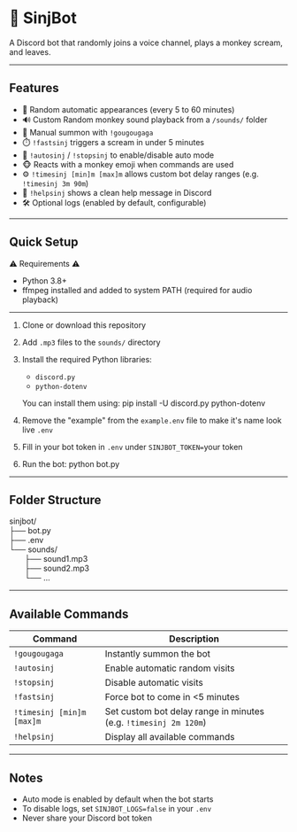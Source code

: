 # 🐒 SinjBot

A Discord bot that randomly joins a voice channel, plays a monkey scream, and leaves.  

---

##  Features

- 🎲 Random automatic appearances (every 5 to 60 minutes)
- 🔊 Custom Random monkey sound playback from a `/sounds/` folder
- 👤 Manual summon with `!gougougaga`
- ⏱️ `!fastsinj` triggers a scream in under 5 minutes
- 🔁 `!autosinj` / `!stopsinj` to enable/disable auto mode
- 🐵 Reacts with a monkey emoji when commands are used
- ⚙️ `!timesinj [min]m [max]m` allows custom bot delay ranges (e.g. `!timesinj 3m 90m`)
- 🧾 `!helpsinj` shows a clean help message in Discord
- 🛠️ Optional logs (enabled by default, configurable)

---

##  Quick Setup

⚠️ Requirements ⚠️

- Python 3.8+
- ffmpeg installed and added to system PATH (required for audio playback)

---

1. Clone or download this repository

2. Add `.mp3` files to the `sounds/` directory

3. Install the required Python libraries:
   - `discord.py`
   - `python-dotenv`

   You can install them using:
   pip install -U discord.py python-dotenv

4.  Remove the "example" from the `example.env` file to make it's name look live `.env` 
5.  Fill in your bot token in `.env` under `SINJBOT_TOKEN=`your token

6. Run the bot:
   python bot.py

---

##  Folder Structure

sinjbot/  
├── bot.py  
├── .env  
└── sounds/  
  ├── sound1.mp3  
  ├── sound2.mp3  
  └── ...

---

##  Available Commands

| Command        | Description                          |
|----------------|--------------------------------------|
| `!gougougaga`  | Instantly summon the bot          |
| `!autosinj`    | Enable automatic random visits       |
| `!stopsinj`    | Disable automatic visits             |
| `!fastsinj`    | Force bot to come in <5 minutes   |
| `!timesinj [min]m [max]m`   | Set custom bot delay range in minutes (e.g. `!timesinj 2m 120m`) |
| `!helpsinj`    | Display all available commands       |

---


##  Notes

- Auto mode is enabled by default when the bot starts
- To disable logs, set `SINJBOT_LOGS=false` in your `.env`
- Never share your Discord bot token

